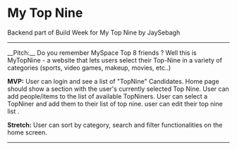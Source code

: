 # My Top Nine
Backend part of Build Week for My Top Nine by JaySebagh
<hr>
__Pitch:__ Do you remember MySpace Top 8 friends ? Well this is MyTopNine - a website that lets users select their Top-Nine in a variety of categories (sports, video games, makeup, movies, etc..)

__MVP:__ User can login and see a list of "TopNine" Candidates. Home page should show a section with the user's currently selected Top Nine.  User can add people/items to the list of available TopNiners. User can select a TopNiner and add them to their list of top nine. user can edit their top nine list .

__Stretch:__ User can sort by category, search and filter functionalities on the home screen.
<hr>
